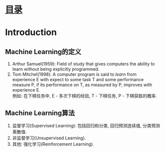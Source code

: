 # [目录](../README.md)

# Introduction

## Machine Learning的定义
1. Arthur Samuel(1959): Field of study that gives computers the ability
to learn without being explicitly programmed.
2. Tom Mitchel(1998): A computer program is said to *learn* from
experience E with expect to some task T and some performance measure P,
if its performance on T, as measured by P, improves with experience E.<br/>
例如: 在下棋任务中, E - 多次下棋的经验, T - 下棋任务, P - 下棋获胜的概率.

## Machine Learning算法
1. 监督学习(Supervised Learning): 包括回归和分类, 回归预测连续值, 分类预测离散值.
2. 非监督学习(Unsupervised Learning).
3. 其他: 强化学习(Reinforcement Learning).
